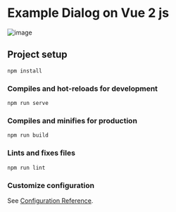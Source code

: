 # Example Dialog on Vue 2 js
![image](https://user-images.githubusercontent.com/6351780/117261876-7ff89880-ae05-11eb-9e87-7551e4d8e243.png)


## Project setup
```
npm install
```

### Compiles and hot-reloads for development
```
npm run serve
```

### Compiles and minifies for production
```
npm run build
```

### Lints and fixes files
```
npm run lint
```

### Customize configuration
See [Configuration Reference](https://cli.vuejs.org/config/).
